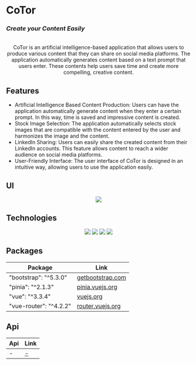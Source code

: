 # CoTor
<h3> <i> Create your Content Easily </i> </h3> 

<p align="center">
  <br>
  CoTor is an artificial intelligence-based application that allows users to produce various content that they can share on social media platforms. The application automatically generates content based on a text prompt that users enter. These contents help users save time and create more compelling, creative content.
</p>

## Features
- Artificial Intelligence Based Content Production: Users can have the application automatically generate content when they enter a certain prompt. In this way, time is saved and impressive content is created.
- Stock Image Selection: The application automatically selects stock images that are compatible with the content entered by the user and harmonizes the image and the content.
- LinkedIn Sharing: Users can easily share the created content from their LinkedIn accounts. This feature allows content to reach a wider audience on social media platforms.
- User-Friendly Interface: The user interface of CoTor is designed in an intuitive way, allowing users to use the application easily.

## UI
<p align="center">
  <img src="client/poster/public/assets/ui.png" >
</p>

## Technologies
<p align="center">
  <img src="https://img.shields.io/badge/Vue.js-35495E?style=for-the-badge&logo=vuedotjs&logoColor=4FC08D" />
  <img src="https://img.shields.io/badge/HTML5-E34F26?style=for-the-badge&logo=html5&logoColor=white" />
  <img src="https://img.shields.io/badge/CSS3-1572B6?style=for-the-badge&logo=css3&logoColor=white" />
  <img src="https://img.shields.io/badge/Node.js-339933?style=for-the-badge&logo=nodedotjs&logoColor=white" />
  
  
</p>
 
## Packages
| Package | Link |
| ------ | ------ |
| "bootstrap": "^5.3.0"| [getbootstrap.com](https://getbootstrap.com/) |
| "pinia": "^2.1.3" | [pinia.vuejs.org](https://pinia.vuejs.org/) |
| "vue": "^3.3.4" | [vuejs.org](https://vuejs.org/) |
| "vue-router": "^4.2.2" | [router.vuejs.org](https://router.vuejs.org/) |


## Api
| Api | Link |
| ------ | ------ |
| -| <a href = "- "> - </a>|

